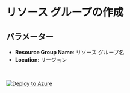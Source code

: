 # リソース グループの作成

## **パラメーター**
- **Resource Group Name**: リソース グループ名
- **Location**: リージョン

<br />

[![Deploy to Azure](https://aka.ms/deploytoazurebutton)](https%3A%2F%2Fraw.githubusercontent.com%2Fhiroyay-ms%2FServer-Migration-Hands-on-Lab%2Fmaster%2FHands-on%2520lab%2Fazure-templates%2F01-resource-group%2Fresource-group-deploy.json)